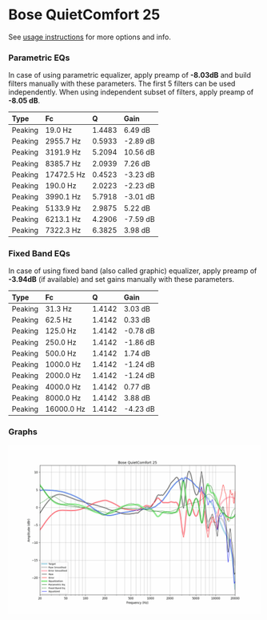 # Bose QuietComfort 25
See [usage instructions](https://github.com/jaakkopasanen/AutoEq#usage) for more options and info.

### Parametric EQs
In case of using parametric equalizer, apply preamp of **-8.03dB** and build filters manually
with these parameters. The first 5 filters can be used independently.
When using independent subset of filters, apply preamp of **-8.05 dB**.

| Type    | Fc         |      Q | Gain     |
|:--------|:-----------|:-------|:---------|
| Peaking | 19.0 Hz    | 1.4483 | 6.49 dB  |
| Peaking | 2955.7 Hz  | 0.5933 | -2.89 dB |
| Peaking | 3191.9 Hz  | 5.2094 | 10.56 dB |
| Peaking | 8385.7 Hz  | 2.0939 | 7.26 dB  |
| Peaking | 17472.5 Hz | 0.4523 | -3.23 dB |
| Peaking | 190.0 Hz   | 2.0223 | -2.23 dB |
| Peaking | 3990.1 Hz  | 5.7918 | -3.01 dB |
| Peaking | 5133.9 Hz  | 2.9875 | 5.22 dB  |
| Peaking | 6213.1 Hz  | 4.2906 | -7.59 dB |
| Peaking | 7322.3 Hz  | 6.3825 | 3.98 dB  |

### Fixed Band EQs
In case of using fixed band (also called graphic) equalizer, apply preamp of **-3.94dB**
(if available) and set gains manually with these parameters.

| Type    | Fc         |      Q | Gain     |
|:--------|:-----------|:-------|:---------|
| Peaking | 31.3 Hz    | 1.4142 | 3.03 dB  |
| Peaking | 62.5 Hz    | 1.4142 | 0.33 dB  |
| Peaking | 125.0 Hz   | 1.4142 | -0.78 dB |
| Peaking | 250.0 Hz   | 1.4142 | -1.86 dB |
| Peaking | 500.0 Hz   | 1.4142 | 1.74 dB  |
| Peaking | 1000.0 Hz  | 1.4142 | -1.24 dB |
| Peaking | 2000.0 Hz  | 1.4142 | -1.24 dB |
| Peaking | 4000.0 Hz  | 1.4142 | 0.77 dB  |
| Peaking | 8000.0 Hz  | 1.4142 | 3.88 dB  |
| Peaking | 16000.0 Hz | 1.4142 | -4.23 dB |

### Graphs
![](./Bose%20QuietComfort%2025.png)